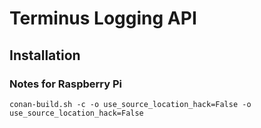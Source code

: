 #  Terminus Logging API


## Installation

### Notes for Raspberry Pi

    conan-build.sh -c -o use_source_location_hack=False -o use_source_location_hack=False
